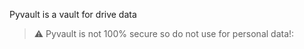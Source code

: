 
Pyvault is a vault for drive data



> :warning: Pyvault is not 100% secure so do not use for personal data!:

